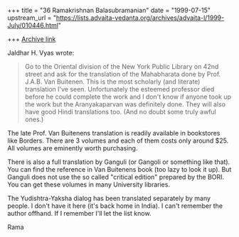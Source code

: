 +++
title = "36 Ramakrishnan Balasubramanian"
date = "1999-07-15"
upstream_url = "https://lists.advaita-vedanta.org/archives/advaita-l/1999-July/010446.html"

+++
[Archive link](https://lists.advaita-vedanta.org/archives/advaita-l/1999-July/010446.html)

Jaldhar H. Vyas <jaldhar at BRAINCELLS.COM> wrote:

> Go to the Oriental division of the New York Public Library on 42nd
street
> and ask for the translation of the Mahabharata done by Prof. J.A.B.
Van
> Buitenen.  This is the most scholarly (and literate) translation
I've
> seen. Unfortunately the esteemed professor died before he could
complete
> the work and I don't know if anyone took up the work but the
> Aranyakaparvan was definitely done.  They will also have good Hindi
> translations too.  (And no doubt some truly awful ones.)

The late Prof. Van Buitenens translation is readily available in
bookstores like Borders. There are 3 volumes and each of them costs
only around $25. All volumes are eminently worth purchasing.

There is also a full translation by Ganguli (or Gangoli or something
like that). You can find the reference in Van Buitenens book (too lazy
to look it up). But Ganguli does not use the so called "critical
edition" prepared by the BORI. You can get these volumes in many
University libraries.

The Yudishtra-Yaksha dialog has been translated separately by many
people. I don't have it here (it's back home in India). I can't
remember the author offhand. If I remember I'll let the list know.

Rama

